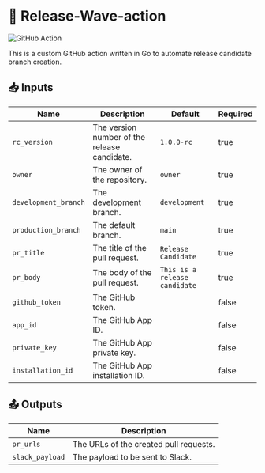 # 🚀 Release-Wave-action

![GitHub Action](https://img.shields.io/badge/GitHub-Action-blue?logo=github)

This is a custom GitHub action written in Go to automate release candidate branch creation.

## 📥 Inputs

| Name                | Description                                              | Default                     | Required |
|---------------------|----------------------------------------------------------|-----------------------------|----------|
| `rc_version`        | The version number of the release candidate.             | `1.0.0-rc`                  | true     |
| `owner`             | The owner of the repository.                             | `owner`                     | true     |
| `development_branch`| The development branch.                                  | `development`               | true     |
| `production_branch` | The default branch.                                      | `main`                      | true     |
| `pr_title`          | The title of the pull request.                           | `Release Candidate`         | true     |
| `pr_body`           | The body of the pull request.                            | `This is a release candidate` | true     |
| `github_token`      | The GitHub token.                                        |                             | false    |
| `app_id`            | The GitHub App ID.                                       |                             | false    |
| `private_key`       | The GitHub App private key.                              |                             | false    |
| `installation_id`   | The GitHub App installation ID.                          |                             | false    |

## 📤 Outputs

| Name          | Description                              |
|---------------|------------------------------------------|
| `pr_urls`     | The URLs of the created pull requests.   |
| `slack_payload`| The payload to be sent to Slack.        |